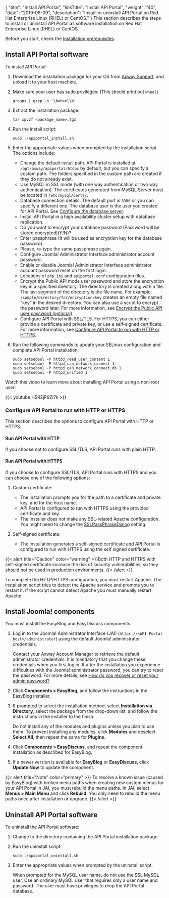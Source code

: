 {
"title": "Install API Portal",
  "linkTitle": "Install API Portal",
  "weight": "40",
  "date": "2019-08-09",
  "description": "Install or uninstall API Portal on Red Hat Enterprise Linux (RHEL) or CentOS."
}
This section describes the steps to install or uninstall API Portal as software installation on Red Hat Enterprise Linux (RHEL) or CentOS.

Before you start, check the [Installation prerequisites](/docs/apim_installation/apiportal_install/install_software_prereqs/).

## Install API Portal software

To install API Portal:

1. Download the installation package for your OS from [Axway Support](https://support.axway.com/), and upload it to your host machine.
2. Make sure your user has sudo privileges: (This should print out `wheel`)

   ```
   groups | grep -o '\bwheel\b'
   ```
3. Extract the installation package:

   ```
   tar xpvzf <package_name>.tgz
   ```
4. Run the install script:

   ```
   sudo ./apiportal_install.sh
   ```
5. Enter the appropriate values when prompted by the installation script. The options include:

   * Change the default install path. API Portal is installed at `/opt/axway/apiportal/htdoc` by default, but you can specify a custom path. The folders specified in the custom path are created if they do not already exist.
   * Use MySQL in SSL mode (with one way authentication or two way authentication). The certificates generated from MySQL Server must be located in `/etc/mysql/certs/`.
   * Database connection details. The default port is `3306` or you can specify a different one. The database user is the user you created for API Portal. See [Configure the database server](/docs/apim_installation/apiportal_install/install_software_configure_database/).
   * Install API Portal in a high availability cluster setup with database replication.
   * Do you want to encrypt your database password (Password will be stored encrypted)(Y/N)?
   * Enter passphrase (It will be used as encryption key for the database password).
   * Please, re-type the same passphrase again.
   * Configure Joomla! Administrator Interface administrator account password.
   * Enable or disable Joomla! Administrator Interface administrator account password reset on the first login.
   * Locations of `php.ini` and `apiportal.conf` configuration files.
   * Encrypt the Public API mode user password and store the encryption key in a specified directory. The directory is created along with a file. The last segment of the directory is the file name. For example: `/sample/directory/for/encryption/key` creates an empty file named "key" in the desired directory. You can also use a script to encrypt the password later. For more information, see [Encrypt the Public API user password (optional)](/docs/apim_administration/apiportal_admin/public_api_configure/#encrypt-the-public-api-mode-user-password).
   * Configure API Portal with SSL/TLS. For HTTPS, you can either provide a certificate and private key, or use a self-signed certificate. For more information, see [Configure API Portal to run with HTTP or HTTPS](#configure-api-portal-to-run-with-http-or-https).
6. Run the following commands to update your SELinux configuration and complete API Portal installation:

   ```
   sudo setsebool -P httpd_read_user_content 1
   sudo setsebool -P httpd_can_network_connect 1
   sudo setsebool -P httpd_can_network_connect_db 1
   sudo setsebool -P httpd_unified 1
   ```

Watch this video to learn more about installing API Portal using a non-root user:

{{< youtube H5RZjP9Zl7k >}}

### Configure API Portal to run with HTTP or HTTPS

This section describes the options to configure API Portal with HTTP or HTTPS.

#### Run API Portal with HTTP

If you choose not to configure SSL/TLS, API Portal runs with plain HTTP.

#### Run API Portal with HTTPS

If you choose to configure SSL/TLS, API Portal runs with HTTPS and you can choose one of the following options:

1. Custom certificate:

   * The installation prompts you for the path to a certificate and private key, and for the host name.
   * API Portal is configured to run with HTTPS using the provided certificate and key.
   * The installer does not make any SSL-related Apache configuration. You might need to change the [SSLPassPhraseDialog](https://httpd.apache.org/docs/current/mod/mod_ssl.html#sslpassphrasedialog) setting.
2. Self-signed certificate:

   * The installation generates a self-signed certificate and API Portal is configured to run with HTTPS using the self signed certificate.

{{< alert title="Caution" color="warning" >}}Both HTTP and HTTPS with self-signed certificate increase the risk of security vulnerabilities, so they should not be used in production environments.  {{< /alert >}}

To complete the HTTP/HTTPS configuration, you must restart Apache. The installation script tries to detect the Apache service and prompts you to restart it. If the script cannot detect Apache you must manually restart Apache.

## Install Joomla! components

You must install the EasyBlog and EasyDiscuss components.

1. Log in to the Joomla! Administrator Interface (JAI) (`https://<API Portal host>/administrator`) using the default Joomla! administrator credentials.

   Contact your Axway Account Manager to retrieve the default administrator credentials. It is mandatory that you change these credentials when you first log in. If after the installation you experience difficulties with the Joomla! administrator password, you can try to reset the password. For more details, see [How do you recover or reset your admin password?](https://docs.joomla.org/How_do_you_recover_or_reset_your_admin_password%3F)
2. Click **Components > EasyBlog**, and follow the instructions in the EasyBlog installer.
3. If prompted to select the installation method, select **Installation via Directory**, select the package from the drop-down list, and follow the instructions in the installer to the finish.

   Do not install any of the modules and plugins unless you plan to use them. To prevent installing any modules, click **Modules** and deselect **Select All**, then repeat the same for **Plugins**.
4. Click **Components > EasyDiscuss**, and repeat the component installation as described for EasyBlog.
5. If a newer version is available for **EasyBlog** or **EasyDiscuss**, click **Update Now** to update the component.

{{< alert title="Note" color="primary" >}} To resolve a known issue (caused by EasyBlog) with broken menu paths when creating new custom menus for your API Portal in JAI, you must rebuild the menu paths. In JAI, select **Menus > Main Menu** and click **Rebuild**. You only need to rebuild the menu paths once after installation or upgrade. {{< /alert >}}

## Uninstall API Portal software

To uninstall the API Portal software:

1. Change to the directory containing the API Portal installation package.
2. Run the uninstall script:

   ```
   sudo ./apiportal_uninstall.sh
   ```
3. Enter the appropriate values when prompted by the uninstall script.

   When prompted for the MySQL user name, do not use the SSL MySQL user. Use an ordinary MySQL user that requires only a user name and password. The user must have privileges to drop the API Portal database.
